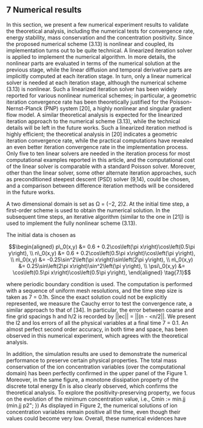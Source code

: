 ## 7 Numerical results

In this section, we present a few numerical experiment results to validate the theoretical analysis, including the numerical tests for convergence rate, energy stability, mass conservation and the concentration positivity. Since the proposed numerical scheme (3.13) is nonlinear and coupled, its implementation turns out to be quite technical. A linearized iteration solver is applied to implement the numerical algorithm. In more details, the nonlinear parts are evaluated in terms of the numerical solution at the previous stage, while the linear diffusion and temporal derivative parts are implicitly computed at each iteration stage. In turn, only a linear numerical solver is needed at each iteration stage, although the numerical scheme (3.13) is nonlinear. Such a linearized iteration solver has been widely reported for various nonlinear numerical schemes; in particular, a geometric iteration convergence rate has been theoretically justified for the Poisson-Nernst-Planck (PNP) system [20], a highly nonlinear and singular gradient flow model. A similar theoretical analysis is expected for the linearized iteration approach to the numerical scheme (3.13), while the technical details will be left in the future works. Such a linearized iteration method is highly efficient; the theoretical analysis in [20] indicates a geometric iteration convergence rate, while the practical computations have revealed an even better iteration convergence rate in the implementation process. Only five to ten linear solvers are needed in the iteration process for most computational examples reported in this article, and the computational cost of the linear solver is comparable with a standard Poisson solver. Moreover, other than the linear solver, some other alternate iteration approaches, such as preconditioned steepest descent (PSD) solver (9,14), could be chosen, and a comparison between difference iteration methods will be considered in the future works.

A two dimensional domain is set as Ω = (−2, 2)2. At the initial time step, a first-order scheme is used to obtain the numerical solution. In the subsequent time steps, an iterative algorithm (similar to the one in [21]) is used to implement the fully nonlinear scheme (3.13).

The initial data is chosen as

$$\begin{aligned} p\_0(x,y) &= 0.6 + 0.2\cos\left(\pi x\right)\cos\left(0.5\pi y\right), \\ n\_0(x,y) &= 0.6 + 0.2\cos\left(0.5\pi x\right)\cos\left(\pi y\right), \\ n\_0(x,y) &= -0.25\sin^2\left(\pi x\right)\sin\left(2\pi y\right), \\ n\_0(x,y) &= 0.25\sin\left(2\pi x\right)\sin^2\left(\pi y\right), \\ \psi\_0(x,y) &= \cos\left(0.5\pi x\right)\cos\left(0.5\pi y\right), \end{aligned} \tag{7.1}$$

where periodic boundary condition is used. The computation is performed with a sequence of uniform mesh resolutions, and the time step size is taken as 7 = 0.1h. Since the exact solution could not be explicitly represented, we measure the Cauchy error to test the convergence rate, a similar approach to that of [34]. In particular, the error between coarse and fine grid spacings h and h/2 is recorded by ||ec|| = ||(n - <n/2||. We present the l2 and los errors of all the physical variables at a final time 7 = 0.1. An almost perfect second order accuracy, in both time and space, has been observed in this numerical experiment, which agrees with the theoretical analysis.

In addition, the simulation results are used to demonstrate the numerical performance to preserve certain physical properties. The total mass conservation of the ion concentration variables (over the computational domain) has been perfectly confirmed in the upper panel of the Figure 1. Moreover, in the same figure, a monotone dissipation property of the discrete total energy En is also clearly observed, which confirms the theoretical analysis. To explore the positivity-preserving property, we focus on the evolution of the minimum concentration value, i.e., Cmin := min.jj (min.jj p2"; }) As displayed in Figure 2, the numerical solutions of ion concentration variables remain positive all the time, even though their values could become very low. Overall, these numerical evidences have